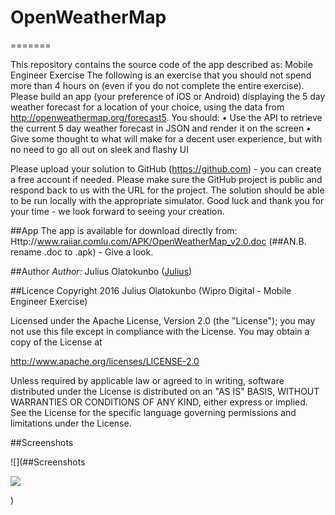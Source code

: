 # OpenWeatherMap
=======


This repository contains the source code of the app described as:
Mobile Engineer Exercise
The following is an exercise that you should not spend more than 4 hours on (even if you do not complete the entire exercise).
Please build an app (your preference of iOS or Android) displaying the 5 day weather forecast for a location of your choice, using the data from http://openweathermap.org/forecast5.
You should:
•	Use the API to retrieve the current 5 day weather forecast in JSON and render it on the screen
•	Give some thought to what will make for a decent user experience, but with no need to go all out on sleek and flashy UI

Please upload your solution to GitHub (https://github.com) - you can create a free account if needed. Please make sure the GitHub project is public and respond back to us with the URL for the project.
The solution should be able to be run locally with the appropriate simulator.
Good luck and thank you for your time - we look forward to seeing your creation.


##App
The app is available for download directly from:
Http://www.raiiar.comlu.com/APK/OpenWeatherMap_v2.0.doc  (##AN.B. rename .doc to .apk) -  Give a look.



##Author 
*Author:* Julius Olatokunbo ([Julius](mailto:itddd.julius@gmail.com))


##Licence
Copyright 2016 Julius Olatokunbo  (Wipro Digital - Mobile Engineer Exercise)

Licensed under the Apache License, Version 2.0 (the "License");
you may not use this file except in compliance with the License.
You may obtain a copy of the License at

   http://www.apache.org/licenses/LICENSE-2.0

Unless required by applicable law or agreed to in writing, software
distributed under the License is distributed on an "AS IS" BASIS,
WITHOUT WARRANTIES OR CONDITIONS OF ANY KIND, either express or implied.
See the License for the specific language governing permissions and
limitations under the License.

##Screenshots

![](##Screenshots

![](https://raw.github.com/itdddjulius/OpenWeatherMap/master/images/android_weather_app.png)

)


